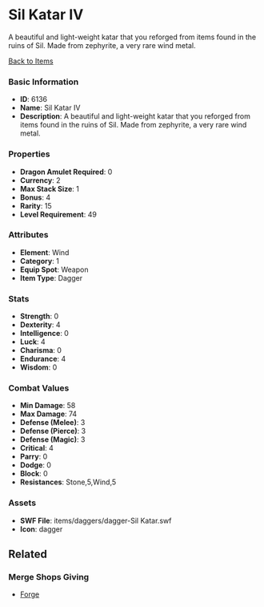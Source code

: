 # Sil Katar IV

A beautiful and light-weight katar that you reforged from items found in the ruins of Sil. Made from zephyrite, a very rare wind metal.

[Back to Items](../items.md)

### Basic Information

- **ID**: 6136
- **Name**: Sil Katar IV
- **Description**: A beautiful and light-weight katar that you reforged from items found in the ruins of Sil. Made from zephyrite, a very rare wind metal.

### Properties

- **Dragon Amulet Required**: 0
- **Currency**: 2
- **Max Stack Size**: 1
- **Bonus**: 4
- **Rarity**: 15
- **Level Requirement**: 49

### Attributes

- **Element**: Wind
- **Category**: 1
- **Equip Spot**: Weapon
- **Item Type**: Dagger

### Stats

- **Strength**: 0
- **Dexterity**: 4
- **Intelligence**: 0
- **Luck**: 4
- **Charisma**: 0
- **Endurance**: 4
- **Wisdom**: 0

### Combat Values

- **Min Damage**: 58
- **Max Damage**: 74
- **Defense (Melee)**: 3
- **Defense (Pierce)**: 3
- **Defense (Magic)**: 3
- **Critical**: 4
- **Parry**: 0
- **Dodge**: 0
- **Block**: 0
- **Resistances**: Stone,5,Wind,5

### Assets

- **SWF File**: items/daggers/dagger-Sil Katar.swf
- **Icon**: dagger

## Related

### Merge Shops Giving

- [Forge](../merge-shops/32-forge.md)


